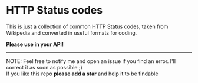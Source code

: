 # HTTP Status codes
This is just a collection of common HTTP Status codes, taken from Wikipedia and converted in useful formats for coding.

**Please use in your API!**

---
NOTE: Feel free to notify me and open an issue if you find an error. I'll correct it as soon as possible ;)<br>
If you like this repo **please add a star** and help it to be findable
